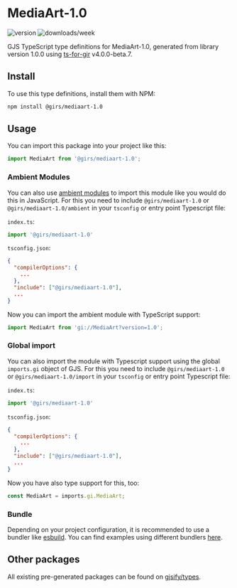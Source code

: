 
# MediaArt-1.0

![version](https://img.shields.io/npm/v/@girs/mediaart-1.0)
![downloads/week](https://img.shields.io/npm/dw/@girs/mediaart-1.0)


GJS TypeScript type definitions for MediaArt-1.0, generated from library version 1.0.0 using [ts-for-gir](https://github.com/gjsify/ts-for-gir) v4.0.0-beta.7.


## Install

To use this type definitions, install them with NPM:
```bash
npm install @girs/mediaart-1.0
```

## Usage

You can import this package into your project like this:
```ts
import MediaArt from '@girs/mediaart-1.0';
```

### Ambient Modules

You can also use [ambient modules](https://github.com/gjsify/ts-for-gir/tree/main/packages/cli#ambient-modules) to import this module like you would do this in JavaScript.
For this you need to include `@girs/mediaart-1.0` or `@girs/mediaart-1.0/ambient` in your `tsconfig` or entry point Typescript file:

`index.ts`:
```ts
import '@girs/mediaart-1.0'
```

`tsconfig.json`:
```json
{
  "compilerOptions": {
    ...
  },
  "include": ["@girs/mediaart-1.0"],
  ...
}
```

Now you can import the ambient module with TypeScript support: 

```ts
import MediaArt from 'gi://MediaArt?version=1.0';
```

### Global import

You can also import the module with Typescript support using the global `imports.gi` object of GJS.
For this you need to include `@girs/mediaart-1.0` or `@girs/mediaart-1.0/import` in your `tsconfig` or entry point Typescript file:

`index.ts`:
```ts
import '@girs/mediaart-1.0'
```

`tsconfig.json`:
```json
{
  "compilerOptions": {
    ...
  },
  "include": ["@girs/mediaart-1.0"],
  ...
}
```

Now you have also type support for this, too:

```ts
const MediaArt = imports.gi.MediaArt;
```

### Bundle

Depending on your project configuration, it is recommended to use a bundler like [esbuild](https://esbuild.github.io/). You can find examples using different bundlers [here](https://github.com/gjsify/ts-for-gir/tree/main/examples).

## Other packages

All existing pre-generated packages can be found on [gjsify/types](https://github.com/gjsify/types).

